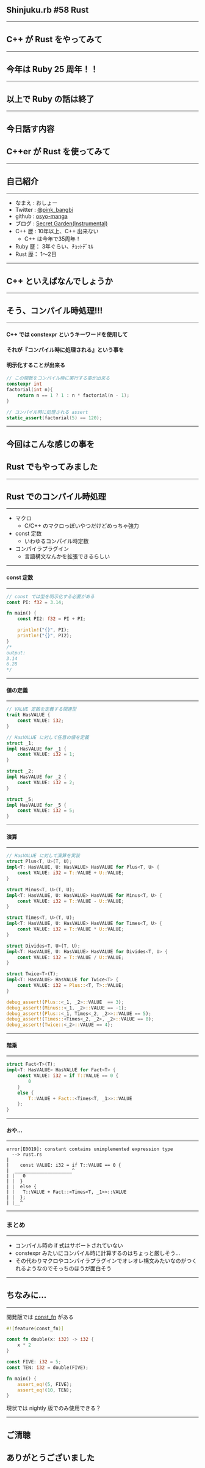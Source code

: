 ## Shinjuku.rb #58 Rust
- --
## C++ が Rust をやってみて

---

## 今年は Ruby 25 周年！！

---

## 以上で Ruby の話は終了

---


## 今日話す内容
## C++er が Rust を使ってみて

---

## 自己紹介
- - -

* なまえ  : おしょー
* Twitter : [@pink_bangbi](https://twitter.com/pink_bangbi)
* github  : [osyo-manga](https://github.com/osyo-manga)
* ブログ  : [Secret Garden(Instrumental)](http://secret-garden.hatenablog.com)
* C++ 歴  : 10年以上、C++ 出来ない      <!-- .element: class="fragment" -->
  * C++ は今年で35周年！      <!-- .element: class="fragment" -->
* Ruby 歴： 3年ぐらい、ﾁｮｯﾄﾃﾞｷﾙ      <!-- .element: class="fragment" -->
* Rust 歴： 1〜2日      <!-- .element: class="fragment" -->

---

## C++ といえばなんでしょうか

---

## そう、コンパイル時処理!!!

---

#### C++ では constexpr というキーワードを使用して
#### それが『コンパイル時に処理される』という事を
#### 明示化することが出来る

```cpp
// この関数をコンパイル時に実行する事が出来る
constexpr int
factorial(int n){
	return n == 1 ? 1 : n * factorial(n - 1);
}

// コンパイル時に処理される assert
static_assert(factorial(5) == 120);
```

---

## 今回はこんな感じの事を
## Rust でもやってみました

---

## Rust でのコンパイル時処理
- - -

* マクロ      <!-- .element: class="fragment" -->
  * C/C++ のマクロっぽいやつだけどめっちゃ強力
* const 定数      <!-- .element: class="fragment" -->
  * いわゆるコンパイル時定数
* コンパイラプラグイン      <!-- .element: class="fragment" -->
  * 言語構文なんかを拡張できるらしい

---

#### const 定数
- - -

```rust
// const では型を明示化する必要がある
const PI: f32 = 3.14;

fn main() {
	const PI2: f32 = PI + PI;

	println!("{}", PI);
	println!("{}", PI2);
}
/*
output:
3.14
6.28
*/
```

---

#### 値の定義
- - -

```rust
// VALUE 定数を定義する関連型
trait HasVALUE {
	const VALUE: i32;
}

// HasVALUE に対して任意の値を定義
struct _1;
impl HasVALUE for _1 {
	const VALUE: i32 = 1;
}

struct _2;
impl HasVALUE for _2 {
	const VALUE: i32 = 2;
}

struct _5;
impl HasVALUE for _5 {
	const VALUE: i32 = 5;
}
```

---

#### 演算
- - -

```rust
// HasVALUE に対して演算を実装
struct Plus<T, U>(T, U);
impl<T: HasVALUE, U: HasVALUE> HasVALUE for Plus<T, U> {
	const VALUE: i32 = T::VALUE + U::VALUE;
}

struct Minus<T, U>(T, U);
impl<T: HasVALUE, U: HasVALUE> HasVALUE for Minus<T, U> {
	const VALUE: i32 = T::VALUE - U::VALUE;
}

struct Times<T, U>(T, U);
impl<T: HasVALUE, U: HasVALUE> HasVALUE for Times<T, U> {
	const VALUE: i32 = T::VALUE * U::VALUE;
}

struct Divides<T, U>(T, U);
impl<T: HasVALUE, U: HasVALUE> HasVALUE for Divides<T, U> {
	const VALUE: i32 = T::VALUE / U::VALUE;
}
```

>>>

```rust
struct Twice<T>(T);
impl<T: HasVALUE> HasVALUE for Twice<T> {
	const VALUE: i32 = Plus::<T, T>::VALUE;
}

debug_assert!(Plus::<_1, _2>::VALUE  == 3);
debug_assert!(Minus::<_1, _2>::VALUE == -1);
debug_assert!(Plus::<_1, Times<_2, _2>>::VALUE == 5);
debug_assert!(Times::<Times<_2, _2>, _2>::VALUE == 8);
debug_assert!(Twice::<_2>::VALUE == 4);
```

---

#### 階乗
- - -

```rust
struct Fact<T>(T);
impl<T: HasVALUE> HasVALUE for Fact<T> {
	const VALUE: i32 = if T::VALUE == 0 {
		0
	}
	else {
		T::VALUE + Fact::<Times<T, _1>>::VALUE
	};
}
```

---

#### おや…
- - -

```
error[E0019]: constant contains unimplemented expression type
  --> rust.rs
|
|    const VALUE: i32 = if T::VALUE == 0 {
|  _____________________^
| |   0
| |  }
| |  else {
| |   T::VALUE + Fact::<Times<T, _1>>::VALUE
| |  };
| |__^
```

---


### まとめ
- - -

* コンパイル時の if 式はサポートされていない      <!-- .element: class="fragment" -->
* constexpr みたいにコンパイル時に計算するのはちょっと厳しそう…      <!-- .element: class="fragment" -->
* その代わりマクロやコンパイラプラグインでオレオレ構文みたいなのがつくれるようなのでそっちのほうが面白そう      <!-- .element: class="fragment" -->

---

## ちなみに…

---

開発版では [const_fn](https://doc.rust-lang.org/beta/unstable-book/language-features/const-fn.html) がある

```rust
#![feature(const_fn)]

const fn double(x: i32) -> i32 {
    x * 2
}

const FIVE: i32 = 5;
const TEN: i32 = double(FIVE);

fn main() {
    assert_eq!(5, FIVE);
    assert_eq!(10, TEN);
}
```

現状では nightly 版でのみ使用できる？

---




## ご清聴
## ありがとうございました
